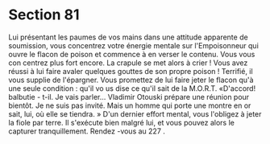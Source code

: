 # Section 81

Lui présentant les paumes de vos mains dans une attitude apparente de soumission, vous
concentrez votre énergie mentale sur l'Empoisonneur qui ouvre le flacon de poison et
commence à en verser le contenu. Vous vous con centrez plus fort encore. La crapule se
met alors à crier ! Vous avez réussi à lui faire avaler quelques gouttes de son propre
poison ! Terrifié, il vous supplie de l'épargner. Vous promettez de lui faire jeter le flacon
qu'à une seule condition : qu'il vo us dise ce qu'il sait de la M.O.R.T. «D'accord! balbutie -
t-il. Je vais parler... Vladimir Otouski prépare une réunion pour bientôt. Je ne suis pas
invité. Mais un homme qui porte une montre en or sait, lui, où elle se tiendra. » D'un
dernier effort mental,  vous l'obligez à jeter la fiole par terre. Il s'exécute bien malgré lui,
et vous pouvez alors le capturer tranquillement. Rendez -vous au  227 .